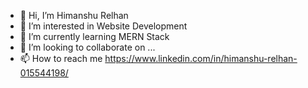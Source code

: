 - 👋 Hi, I’m Himanshu Relhan
- 👀 I’m interested in Website Development
- 🌱 I’m currently learning MERN Stack
- 💞️ I’m looking to collaborate on ...
- 📫 How to reach me https://www.linkedin.com/in/himanshu-relhan-015544198/

<!---
himanshurelhan70/himanshurelhan70 is a ✨ special ✨ repository because its `README.md` (this file) appears on your GitHub profile.
You can click the Preview link to take a look at your changes.
--->
